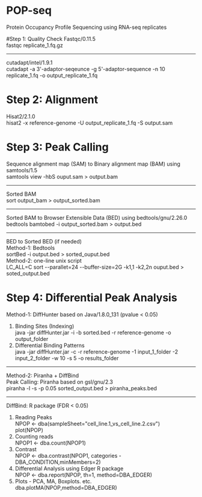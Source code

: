 # POP-seq
Protein Occupancy Profile Sequencing using RNA-seq replicates

#Step 1: Quality Check
Fastqc/0.11.5 </br>
fastqc replicate_1.fq.gz </br>
****
cutadapt/intel/1.9.1 </br>
cutadapt -a 3'-adaptor-seqeunce -g 5'-adaptor-sequence -n 10 replicate_1.fq -o output_replicate_1.fq

# Step 2: Alignment
Hisat2/2.1.0 </br>
hisat2 -x reference-genome -U output_replicate_1.fq -S output.sam

# Step 3: Peak Calling
Sequence alignment map (SAM) to Binary alignment map (BAM) using samtools/1.5 </br>
samtools view -hbS ouput.sam > output.bam </br>
****
Sorted BAM </br>
sort output_bam > output_sorted.bam </br>
****
Sorted BAM to Browser Extensible Data (BED) using bedtools/gnu/2.26.0 </br>
bedtools bamtobed -i output_sorted.bam > output.bed </br>
****
BED to Sorted BED (if needed) </br>
Method-1: Bedtools </br>
sortBed -i output.bed > sorted_ouput.bed </br>
Method-2: one-line unix script </br>
LC_ALL=C sort --parallet=24 --buffer-size=2G -k1,1 -k2,2n ouput.bed > soted_output.bed 

# Step 4: Differential Peak Analysis
Method-1: DiffHunter based on Java/1.8.0_131 (pvalue < 0.05) </br>
1. Binding Sites (Indexing)</br>
java -jar diffHunter.jar -i -b sorted.bed -r reference-genome -o output_folder </br>
2. Differential Binding Patterns </br>
java -jar diffHunter.jar -c -r reference-genome -1 input_1_folder -2 input_2_folder -w 10 -s 5 -o results_folder </br>
****
Method-2: Piranha + DiffBind </br>
Peak Calling: Piranha based on gsl/gnu/2.3 </br>
piranha -l -s -p 0.05 sorted_output.bed > piranha_peaks.bed </br>
****
DiffBind: R package (FDR < 0.05) </br>
1. Reading Peaks </br>
NPOP <- dba(sampleSheet="cell_line.1_vs_cell_line.2.csv") </br>
plot(NPOP) </br>
2. Counting reads </br>
NPOP1 <- dba.count(NPOP1) </br>
3. Contrast </br>
NPOP <- dba.contrast(NPOP1, categories - DBA_CONDITION,minMembers=2) </br>
4. Differential Analysis using Edger R package </br>
NPOP <- dba.report(NPOP, th=1, method=DBA_EDGER) </br>
5. Plots - PCA, MA, Boxplots. etc. </br>
dba.plotMA(NPOP,method=DBA_EDGER) </br>


